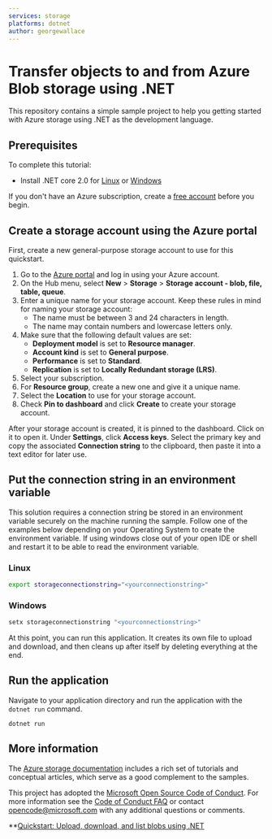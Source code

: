 ```yaml
---
services: storage
platforms: dotnet
author: georgewallace
---
```


# Transfer objects to and from Azure Blob storage using .NET

This repository contains a simple sample project to help you getting started with Azure storage using .NET as the development language.

## Prerequisites

To complete this tutorial:

* Install .NET core 2.0 for [Linux](/dotnet/core/linux-prerequisites?tabs=netcore2x) or [Windows](/dotnet/core/windows-prerequisites?tabs=netcore2x)

If you don't have an Azure subscription, create a [free account](https://azure.microsoft.com/free/?WT.mc_id=A261C142F) before you begin.

## Create a storage account using the Azure portal

First, create a new general-purpose storage account to use for this quickstart.

1. Go to the [Azure portal](https://portal.azure.com) and log in using your Azure account. 
2. On the Hub menu, select **New** > **Storage** > **Storage account - blob, file, table, queue**. 
3. Enter a unique name for your storage account. Keep these rules in mind for naming your storage account:
    - The name must be between 3 and 24 characters in length.
    - The name may contain numbers and lowercase letters only.
4. Make sure that the following default values are set: 
    - **Deployment model** is set to **Resource manager**.
    - **Account kind** is set to **General purpose**.
    - **Performance** is set to **Standard**.
    - **Replication** is set to **Locally Redundant storage (LRS)**.
5. Select your subscription. 
6. For **Resource group**, create a new one and give it a unique name. 
7. Select the **Location** to use for your storage account.
8. Check **Pin to dashboard** and click **Create** to create your storage account. 

After your storage account is created, it is pinned to the dashboard. Click on it to open it. Under **Settings**, click **Access keys**. Select the primary key and copy the associated **Connection string** to the clipboard, then paste it into a text editor for later use.

## Put the connection string in an environment variable

This solution requires a connection string be stored in an environment variable securely on the machine running the sample. Follow one of the examples below depending on your Operating System to create the environment variable. If using windows close out of your open IDE or shell and restart it to be able to read the environment variable.

### Linux

```bash
export storageconnectionstring="<yourconnectionstring>"
```
### Windows

```cmd
setx storageconnectionstring "<yourconnectionstring>"
```

At this point, you can run this application. It creates its own file to upload and download, and then cleans up after itself by deleting everything at the end.

## Run the application

Navigate to your application directory and run the application with the `dotnet run` command.

```
dotnet run
```

## More information

The [Azure storage documentation](https://docs.microsoft.com/azure/storage/) includes a rich set of tutorials and conceptual articles, which serve as a good complement to the samples.

This project has adopted the [Microsoft Open Source Code of Conduct](https://opensource.microsoft.com/codeofconduct/).
For more information see the [Code of Conduct FAQ](https://opensource.microsoft.com/codeofconduct/faq/) or
contact [opencode@microsoft.com](mailto:opencode@microsoft.com) with any additional questions or comments.

**[Quickstart: Upload, download, and list blobs using .NET](https://docs.microsoft.com/en-us/azure/storage/blobs/storage-quickstart-blobs-dotnet?tabs=windows)
